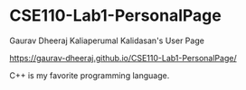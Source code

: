 # CSE110-Lab1-PersonalPage
Gaurav Dheeraj Kaliaperumal Kalidasan's User Page

https://gaurav-dheeraj.github.io/CSE110-Lab1-PersonalPage/

C++ is my favorite programming language.
